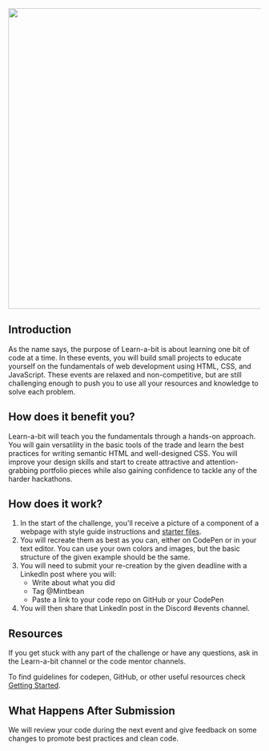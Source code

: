 <img src="../../../Design/logo/learnabit-logo.svg" style="width: 600px" />

## Introduction

As the name says, the purpose of Learn-a-bit is about learning one bit of code at a time.
In these events, you will build small projects to educate yourself on the fundamentals of web development using HTML, CSS, and JavaScript.
These events are relaxed and non-competitive, but are still challenging enough to push you to use all your resources and knowledge to solve each problem.

## How does it benefit you?

Learn-a-bit will teach you the fundamentals through a hands-on approach. You will gain versatility in the basic tools of the trade and learn the best practices for writing semantic HTML and well-designed CSS. You will improve your design skills and start to create attractive and attention-grabbing portfolio pieces while also gaining confidence to tackle any of the harder hackathons.

## How does it work?

1. In the start of the challenge, you'll receive a picture of a component of a webpage with style guide instructions and [starter files](./starter-guideline.md).
2. You will recreate them as best as you can, either on CodePen or in your text editor. You can use your own colors and images, but the basic structure of the given example should be the same.
3. You will need to submit your re-creation by the given deadline with a LinkedIn post where you will:
   - Write about what you did
   - Tag @Mintbean
   - Paste a link to your code repo on GitHub or your CodePen
4. You will then share that LinkedIn post in the Discord #events channel.

## Resources
If you get stuck with any part of the challenge or have any questions, ask in the Learn-a-bit channel or the code mentor channels.

To find guidelines for codepen, GitHub, or other useful resources check
[Getting Started](./design-guideline/learnabit-ch03-gettingstarted.pdf).

## What Happens After Submission
We will review your code during the next event and give feedback on some changes to promote best practices and clean code.  
